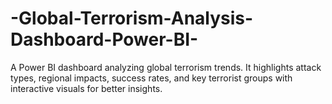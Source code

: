 # -Global-Terrorism-Analysis-Dashboard-Power-BI-
A Power BI dashboard analyzing global terrorism trends. It highlights attack types, regional impacts, success rates, and key terrorist groups with interactive visuals for better insights.
